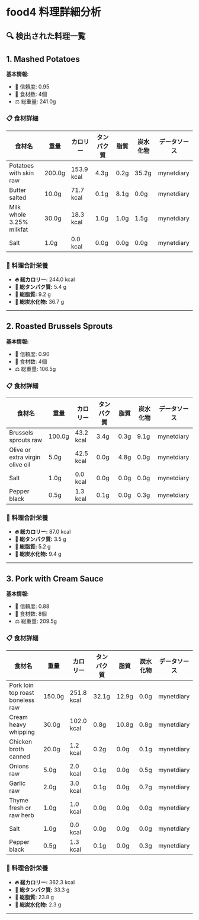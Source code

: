 # food4 料理詳細分析

## 🔍 検出された料理一覧

## 1. Mashed Potatoes

**基本情報:**
- 🎯 信頼度: 0.95
- 🥕 食材数: 4個
- ⚖️ 総重量: 241.0g

### 📋 食材詳細

| 食材名 | 重量 | カロリー | タンパク質 | 脂質 | 炭水化物 | データソース |
|--------|------|----------|------------|------|----------|--------------|
| Potatoes with skin raw | 200.0g | 153.9 kcal | 4.3g | 0.2g | 35.2g | mynetdiary |
| Butter salted | 10.0g | 71.7 kcal | 0.1g | 8.1g | 0.0g | mynetdiary |
| Milk whole 3.25% milkfat | 30.0g | 18.3 kcal | 1.0g | 1.0g | 1.5g | mynetdiary |
| Salt | 1.0g | 0.0 kcal | 0.0g | 0.0g | 0.0g | mynetdiary |

### 🔢 料理合計栄養

- **🔥 総カロリー:** 244.0 kcal
- **🥩 総タンパク質:** 5.4 g
- **🧈 総脂質:** 9.2 g
- **🍞 総炭水化物:** 36.7 g

---

## 2. Roasted Brussels Sprouts

**基本情報:**
- 🎯 信頼度: 0.90
- 🥕 食材数: 4個
- ⚖️ 総重量: 106.5g

### 📋 食材詳細

| 食材名 | 重量 | カロリー | タンパク質 | 脂質 | 炭水化物 | データソース |
|--------|------|----------|------------|------|----------|--------------|
| Brussels sprouts raw | 100.0g | 43.2 kcal | 3.4g | 0.3g | 9.1g | mynetdiary |
| Olive or extra virgin olive oil | 5.0g | 42.5 kcal | 0.0g | 4.8g | 0.0g | mynetdiary |
| Salt | 1.0g | 0.0 kcal | 0.0g | 0.0g | 0.0g | mynetdiary |
| Pepper black | 0.5g | 1.3 kcal | 0.1g | 0.0g | 0.3g | mynetdiary |

### 🔢 料理合計栄養

- **🔥 総カロリー:** 87.0 kcal
- **🥩 総タンパク質:** 3.5 g
- **🧈 総脂質:** 5.2 g
- **🍞 総炭水化物:** 9.4 g

---

## 3. Pork with Cream Sauce

**基本情報:**
- 🎯 信頼度: 0.88
- 🥕 食材数: 8個
- ⚖️ 総重量: 209.5g

### 📋 食材詳細

| 食材名 | 重量 | カロリー | タンパク質 | 脂質 | 炭水化物 | データソース |
|--------|------|----------|------------|------|----------|--------------|
| Pork loin top roast boneless raw | 150.0g | 251.8 kcal | 32.1g | 12.9g | 0.0g | mynetdiary |
| Cream heavy whipping | 30.0g | 102.0 kcal | 0.8g | 10.8g | 0.8g | mynetdiary |
| Chicken broth canned | 20.0g | 1.2 kcal | 0.2g | 0.0g | 0.1g | mynetdiary |
| Onions raw | 5.0g | 2.0 kcal | 0.1g | 0.0g | 0.5g | mynetdiary |
| Garlic raw | 2.0g | 3.0 kcal | 0.1g | 0.0g | 0.7g | mynetdiary |
| Thyme fresh or raw herb | 1.0g | 1.0 kcal | 0.0g | 0.0g | 0.0g | mynetdiary |
| Salt | 1.0g | 0.0 kcal | 0.0g | 0.0g | 0.0g | mynetdiary |
| Pepper black | 0.5g | 1.3 kcal | 0.1g | 0.0g | 0.3g | mynetdiary |

### 🔢 料理合計栄養

- **🔥 総カロリー:** 362.3 kcal
- **🥩 総タンパク質:** 33.3 g
- **🧈 総脂質:** 23.8 g
- **🍞 総炭水化物:** 2.3 g

---

